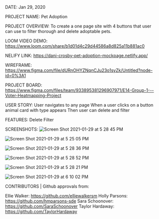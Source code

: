 DATE:
Jan 29, 2020


PROJECT NAME:
Pet Adoption


PROJECT OVERVIEW:
To create a one page site with 4 buttons that user
can use to filter thorough and delete adoptable pets. 


LOOM VIDEO DEMO:
https://www.loom.com/share/b1d01d4c29d44586a8d825a11b881ac0


NELIFY LINK:
https://dani-crosby-pet-adoption-mockpage.netlify.app/


WIREFRAME:
https://www.figma.com/file/dURnOHYZNqnCJu23o1syZk/Untitled?node-id=0%3A1


PROJECT BOARD:
https://www.figma.com/files/team/933895381296907971/E14-Group-1---Voter-Heatmapping-Project


USER STORY:
User navigates to any page
When a user clicks on a button animal card with type appears
Then user can delete and filter



FEATURES:
Delete
Filter

SCREENSHOTS:
![Screen Shot 2021-01-29 at 5 28 45 PM](https://user-images.githubusercontent.com/68397076/106337723-89e38c00-6257-11eb-8dde-d3e62dfe7f72.png)

![Screen Shot 2021-01-29 at 5 25 05 PM](https://user-images.githubusercontent.com/68397076/106337725-8a7c2280-6257-11eb-93ea-f0fcb5993d96.png)

![Screen Shot 2021-01-29 at 5 28 36 PM](https://user-images.githubusercontent.com/68397076/106337726-8b14b900-6257-11eb-9520-afe2dc8fc0e5.png)

![Screen Shot 2021-01-29 at 5 28 52 PM](https://user-images.githubusercontent.com/68397076/106337727-8bad4f80-6257-11eb-920c-f146498dd12e.png)

![Screen Shot 2021-01-29 at 5 28 21 PM](https://user-images.githubusercontent.com/68397076/106337728-8bad4f80-6257-11eb-9642-7f2c757392b0.png)

![Screen Shot 2021-01-29 at 6 10 02 PM](https://user-images.githubusercontent.com/68397076/106339820-59065580-625d-11eb-8ce9-0de6fb578c4f.png)


CONTRIBUTORS | Github approvals from:

Ellie Walker: https://github.com/elliewalkersm
Holly Parsons: https://github.com/hmparsons-sde
Sara Schoonover: https://github.com/SaraSchoonover
Taylor Hardaway: https://github.com/TaylorHardaway
